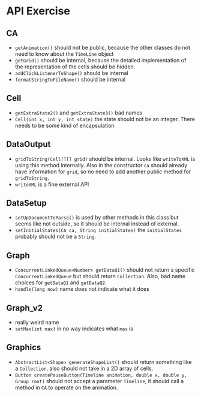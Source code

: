 API Exercise
============

## CA

* `getAnimation()` should not be public, because the other classes do not need to know about the `TimeLine` object
* `getGrid()` should be internal, because the detailed implementation of the representation of the cells should be hidden.
* `addClickListenerToShape()` should be internal
* `formatStringToFileName()` should be internal

## Cell

* `getExtraState2()` and `getExtraState3()` bad names
* `Cell(int x, int y, int state)` the state should not be an integer. There needs to be some kind of encapsulation

## DataOutput

* `gridToString(Cell[][] grid)` should be internal. Looks like `writeToXML` is using this method internally. Also in the constructor `ca` should already have information for `grid`, so no need to add another public method for `gridToString`.
* `writeXML` is a fine external API

## DataSetup

* `setUpDocumentToParse()` is used by other methods in this class but seems like not outside, so it should be internal instead of external.
* `setInitialStates(CA ca, String initialStates)` the `initialStates` probably should not be a `String`.

## Graph

* `ConcurrentLinkedQueue<Number> getDataQ1()` should not return a specific `ConcurrentLinkedQueue` but should return `Collection`. Also, bad name choices for `getDataQ1` and `getDataQ2`.
* `handle(long now)` name does not indicate what it does

## Graph_v2

* really weird name
* `setMax(int max)` in no way indicates what `max` is

## Graphics

* `AbstractList<Shape> generateShapeList()` should return something like a `Collection`, also should not take in a 2D array of cells.
* `Button createPauseButton(Timeline animation, double x, double y, Group root)` should not accept a parameter `Timeline`, it should call a method in `CA` to operate on the animation.
